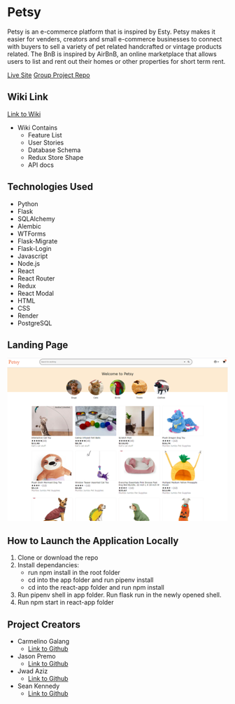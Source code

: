 # Petsy

Petsy is an e-commerce platform that is inspired by Esty. Petsy makes it easier for venders, creators and small e-commerce businesses to connect with buyers to sell a variety of pet related handcrafted or vintage products related.
The BnB is inspired by AirBnB, an online marketplace that allows users to list and rent out their homes or other properties for short term rent.

[Live Site](https://aa-petsy-project.onrender.com/)
[Group Project Repo](https://github.com/jhpremo/Petsy-group-project)

## Wiki Link
[Link to Wiki](https://github.com/jhpremo/Petsy-group-project/wiki)
* Wiki Contains
   * Feature List
   * User Stories
   * Database Schema
   * Redux Store Shape
   * API docs


## Technologies Used
* Python
* Flask
* SQLAlchemy
* Alembic
* WTForms
* Flask-Migrate
* Flask-Login
* Javascript
* Node.js
* React
* React Router
* Redux
* React Modal
* HTML
* CSS
* Render
* PostgreSQL


## Landing Page
![landing page](./landing-page.png)


##  How to Launch the Application Locally
1. Clone or download the repo
2. Install dependancies:
     * run npm install in the root folder
     * cd into the app folder and run pipenv install
     * cd into the react-app folder and run npm install
3. Run pipenv shell in app folder. Run flask run in the newly opened shell.
4. Run npm start in react-app folder


## Project Creators
* Carmelino Galang
   * [Link to Github](https://github.com/cgalang9)
* Jason Premo
   * [Link to Github](https://github.com/jhpremo)
* Jwad Aziz
   * [Link to Github](https://github.com/jwad96)
* Sean Kennedy
   * [Link to Github](https://github.com/DevSPK)
